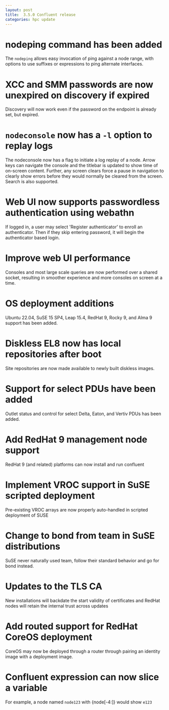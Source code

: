 ```yaml
---
layout: post
title:  3.5.0 Confluent release
categories: hpc update
---
```


# nodeping command has been added

The `nodeping` allows easy invocation of ping against a node range, with options to use suffixes or expressions to ping alternate interfaces.

# XCC and SMM passwords are now unexpired on discovery if expired

Discovery will now work even if the password on the endpoint is already set, but expired.

# `nodeconsole` now has a `-l` option to replay logs

The nodeconsole now has a flag to initiate a log replay of a node. Arrow keys can navigate the console and the titlebar is updated to show time of on-screen content.  Further, any screen clears force a pause in navigation to clearly show errors before they would normally be cleared from the screen.  Search is also supported.

# Web UI now supports passwordless authentication using webathn

If logged in, a user may select 'Register authenticator' to enroll an authenticator. Then if they skip entering password, it will begin the authenticator based login.

# Improve web UI performance

Consoles and most large scale queries are now performed over a shared socket,
resulting in smoother experience and more consoles on screen at a time.

# OS deployment additions

Ubuntu 22.04, SuSE 15 SP4, Leap 15.4, RedHat 9, Rocky 9, and Alma 9 support has been added.

# Diskless EL8 now has local repositories after boot

Site repositories are now made available to newly built diskless images.

# Support for select PDUs have been added

Outlet status and control for select Delta, Eaton, and Vertiv PDUs has been added.

# Add RedHat 9 management node support

RedHat 9 (and related) platforms can now install and run confluent

# Implement VROC support in SuSE scripted deployment

Pre-existing VROC arrays are now properly auto-handled in scripted deployment of SUSE

# Change to bond from team in SuSE distributions

SuSE never naturally used team, follow their standard behavior and go for bond instead.

# Updates to the TLS CA

New installations will backdate the start validity of certificates and
RedHat nodes will retain the internal trust across updates

# Add routed support for RedHat CoreOS deployment

CoreOS may now be deployed through a router through pairing an identity image
with a deployment image.

# Confluent expression can now slice a variable

For example, a node named `node123` with {node[-4:]} would show `e123`

